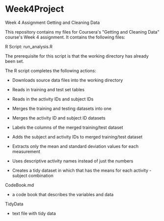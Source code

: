 # Week4Project
Week 4 Assignment Getting and Cleaning Data

This repository contains my files for Coursera's "Getting and Cleaning Data" course's Week 4 assignment. It
contains the following files:

R Script: run_analysis.R

  The prerequisite for this script is that the working directory has already been set.

The R script completes the following actions:

  - Downloads source data files into the working directory
  - Reads in training and test set tables
  - Reads in the activity IDs and subject IDs
  - Merges the training and testing datasets into one
  - Merges the activity ID and subject ID datasets
  
  - Labels the columns of the merged training/test dataset
  - Adds the subject and activity IDs to merged training/test dataset
  - Extracts only the mean and standard deviation values for each measurement
  - Uses descriptive activity names instead of just the numbers
  - Creates a tidy dataset in which that has the means for each activity - subject combination
  
CodeBook.md

  - a code book that describes the variables and data
  
TidyData
   
  - text file with tidy data
